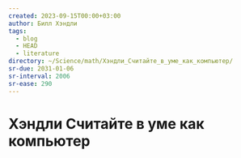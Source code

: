 ```yaml
---
created: 2023-09-15T00:00+03:00
author: Билл Хэндли
tags:
  - blog
  - HEAD
  - literature
directory: ~/Science/math/Хэндли_Считайте_в_уме_как_компьютер/
sr-due: 2031-01-06
sr-interval: 2006
sr-ease: 290
---
```


# Хэндли Считайте в уме как компьютер
